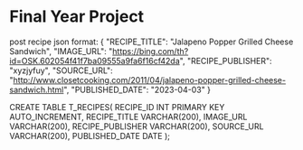 # Final Year Project

post recipe json format:
{
"RECIPE_TITLE": "Jalapeno Popper Grilled Cheese Sandwich",
"IMAGE_URL": "https://bing.com/th?id=OSK.602054f41f7ba09555a9fa6f16cf42da",
"RECIPE_PUBLISHER": "xyzjyfuy",
"SOURCE_URL": "http://www.closetcooking.com/2011/04/jalapeno-popper-grilled-cheese-sandwich.html",
"PUBLISHED_DATE": "2023-04-03"
}

CREATE TABLE T_RECIPES(
RECIPE_ID INT PRIMARY KEY AUTO_INCREMENT,
RECIPE_TITLE VARCHAR(200),
IMAGE_URL VARCHAR(200),
RECIPE_PUBLISHER VARCHAR(200),
SOURCE_URL VARCHAR(200),
PUBLISHED_DATE DATE
);
